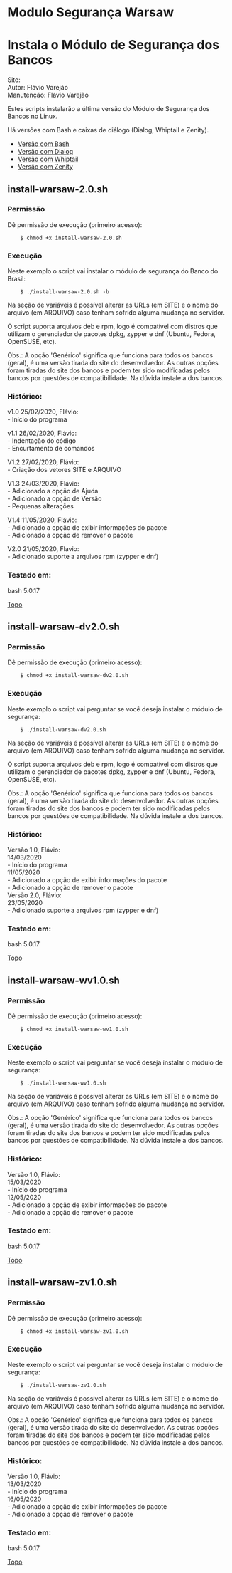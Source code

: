 # Modulo Segurança Warsaw

# Instala o Módulo de Segurança dos Bancos

Site:  
Autor:      Flávio Varejão  
Manutenção: Flávio Varejão  

Estes scripts instalarão a última versão do Módulo de Segurança dos Bancos no Linux.  

Há versões com Bash e caixas de diálogo (Dialog, Whiptail e Zenity).  

<a name="ancora"></a>
- [Versão com Bash](#ancora1)
- [Versão com Dialog](#ancora2)
- [Versão com Whiptail](#ancora3)
- [Versão com Zenity](#ancora4)

<a id="ancora1"></a>
## install-warsaw-2.0.sh
>
### Permissão  

Dê permissão de execução (primeiro acesso):  
```
    $ chmod +x install-warsaw-2.0.sh  
```

### Execução  

Neste exemplo o script vai instalar o módulo de segurança do Banco do Brasil:  
```
    $ ./install-warsaw-2.0.sh -b
``` 

Na seção de variáveis é possível alterar as URLs (em SITE) e o nome do arquivo (em ARQUIVO) caso tenham sofrido alguma mudança no servidor.  

O script suporta arquivos deb e rpm, logo é compatível com distros que utilizam o gerenciador de pacotes dpkg, zypper e dnf (Ubuntu, Fedora, OpenSUSE, etc).  

Obs.: A opção 'Genérico' significa que funciona para todos os bancos (geral), é uma versão tirada do site do desenvolvedor. As outras opções foram tiradas do site dos bancos e podem ter sido modificadas pelos bancos por questões de compatibilidade. Na dúvida instale a dos bancos.  

### Histórico:  

  v1.0 25/02/2020, Flávio:  
    - Início do programa  

  v1.1 26/02/2020, Flávio:  
    - Indentação do código  
    - Encurtamento de comandos  

  V1.2 27/02/2020, Flávio:  
    - Criação dos vetores SITE e ARQUIVO  

  V1.3 24/03/2020, Flávio:  
    - Adicionado a opção de Ajuda  
    - Adicionado a opção de Versão  
    - Pequenas alterações  

  V1.4 11/05/2020, Flávio:  
    - Adicionado a opção de exibir informações do pacote  
    - Adicionado a opção de remover o pacote  
  
  V2.0 21/05/2020, Flavio:  
    - Adicionado suporte a arquivos rpm (zypper e dnf)  

### Testado em:  

  bash 5.0.17  
  
[Topo](#ancora)

<a id="ancora2"></a>
## install-warsaw-dv2.0.sh 
>
### Permissão  

Dê permissão de execução (primeiro acesso):  
```
    $ chmod +x install-warsaw-dv2.0.sh
```

### Execução  

Neste exemplo o script vai perguntar se você deseja instalar o módulo de segurança:  
```
    $ ./install-warsaw-dv2.0.sh
```

Na seção de variáveis é possível alterar as URLs (em SITE) e o nome do arquivo (em ARQUIVO) caso tenham sofrido alguma mudança no servidor.  

O script suporta arquivos deb e rpm, logo é compatível com distros que utilizam o gerenciador de pacotes dpkg, zypper e dnf (Ubuntu, Fedora, OpenSUSE, etc).  

Obs.: A opção 'Genérico' significa que funciona para todos os bancos (geral), é uma versão tirada do site do desenvolvedor. As outras opções foram tiradas do site dos bancos e podem ter sido modificadas pelos bancos por questões de compatibilidade. Na dúvida instale a dos bancos.  

### Histórico:  

  Versão 1.0, Flávio:  
    14/03/2020  
      - Início do programa   
    11/05/2020  
      - Adicionado a opção de exibir informações do pacote  
      - Adicionado a opção de remover o pacote  
  Versão 2.0, Flávio:  
    23/05/2020  
      - Adicionado suporte a arquivos rpm (zypper e dnf)  

### Testado em:  
  
  bash 5.0.17  

[Topo](#ancora)

<a id="ancora3"></a>
## install-warsaw-wv1.0.sh
>
### Permissão  

Dê permissão de execução (primeiro acesso):  
```
    $ chmod +x install-warsaw-wv1.0.sh
```

### Execução  

Neste exemplo o script vai perguntar se você deseja instalar o módulo de segurança:  
```
    $ ./install-warsaw-wv1.0.sh
```

Na seção de variáveis é possível alterar as URLs (em SITE) e o nome do arquivo (em ARQUIVO) caso tenham sofrido alguma mudança no servidor.  

Obs.: A opção 'Genérico' significa que funciona para todos os bancos (geral), é uma versão tirada do site do desenvolvedor. As outras opções foram tiradas do site dos bancos e podem ter sido modificadas pelos bancos por questões de compatibilidade. Na dúvida instale a dos bancos.  

### Histórico:  

  Versão 1.0, Flávio:  
    15/03/2020  
      - Início do programa  
    12/05/2020  
      - Adicionado a opção de exibir informações do pacote  
      - Adicionado a opção de remover o pacote  

### Testado em:  
  
  bash 5.0.17  

[Topo](#ancora)


<a id="ancora4"></a>
## install-warsaw-zv1.0.sh  
>
### Permissão  

Dê permissão de execução (primeiro acesso):  
```
    $ chmod +x install-warsaw-zv1.0.sh
```

### Execução  

Neste exemplo o script vai perguntar se você deseja instalar o módulo de segurança:  
```
    $ ./install-warsaw-zv1.0.sh
```

Na seção de variáveis é possível alterar as URLs (em SITE) e o nome do arquivo (em ARQUIVO) caso tenham sofrido alguma mudança no servidor.  

Obs.: A opção 'Genérico' significa que funciona para todos os bancos (geral), é uma versão tirada do site do desenvolvedor. As outras opções foram tiradas do site dos bancos e podem ter sido modificadas pelos bancos por questões de compatibilidade. Na dúvida instale a dos bancos.  

### Histórico:  

  Versão 1.0, Flávio:  
    13/03/2020  
      - Início do programa        
    16/05/2020  
      - Adicionado a opção de exibir informações do pacote  
      - Adicionado a opção de remover o pacote  

### Testado em:  
  
  bash 5.0.17  

[Topo](#ancora)
